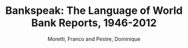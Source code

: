 ---
type: 'article'
pubkey: 'LLP09'
author: 'Moretti, Franco and Pestre, Dominique'
title: '9. Bankspeak: The Language of World Bank Reports, 1946-2012'
publisher: 'Stanford Literary Lab'
url:
year: 2015
project:
pamphlet:
  image: "/assets/images/p09.png"
  pdf: "https://litlab.stanford.edu/LiteraryLabPamphlet9.pdf"
  pubdate: 2015-03-01
  blurb: "A literary historian and a sociologist of science analyze how the World Bank presents – and justifies – its role within the global economy. Focusing on the Bank’s semantic and grammatical patterns, Moretti and Pestre provide a path-breaking study of an “institutional” language, and of the neo-liberal rhetoric of recent decades."
---